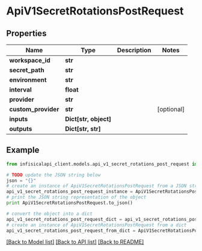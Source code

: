 # ApiV1SecretRotationsPostRequest


## Properties
Name | Type | Description | Notes
------------ | ------------- | ------------- | -------------
**workspace_id** | **str** |  | 
**secret_path** | **str** |  | 
**environment** | **str** |  | 
**interval** | **float** |  | 
**provider** | **str** |  | 
**custom_provider** | **str** |  | [optional] 
**inputs** | **Dict[str, object]** |  | 
**outputs** | **Dict[str, str]** |  | 

## Example

```python
from infisicalapi_client.models.api_v1_secret_rotations_post_request import ApiV1SecretRotationsPostRequest

# TODO update the JSON string below
json = "{}"
# create an instance of ApiV1SecretRotationsPostRequest from a JSON string
api_v1_secret_rotations_post_request_instance = ApiV1SecretRotationsPostRequest.from_json(json)
# print the JSON string representation of the object
print ApiV1SecretRotationsPostRequest.to_json()

# convert the object into a dict
api_v1_secret_rotations_post_request_dict = api_v1_secret_rotations_post_request_instance.to_dict()
# create an instance of ApiV1SecretRotationsPostRequest from a dict
api_v1_secret_rotations_post_request_from_dict = ApiV1SecretRotationsPostRequest.from_dict(api_v1_secret_rotations_post_request_dict)
```
[[Back to Model list]](../README.md#documentation-for-models) [[Back to API list]](../README.md#documentation-for-api-endpoints) [[Back to README]](../README.md)


